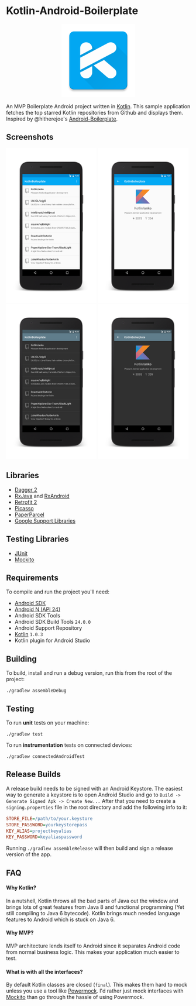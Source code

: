# Kotlin-Android-Boilerplate

<p align="center">
    <img src="app/src/main/res/mipmap-xxxhdpi/ic_web.png" width="200">
</p>

An MVP Boilerplate Android project written in [Kotlin](https://kotlinlang.org/). This sample
application fetches the top starred Kotlin repositories from Github and displays them. Inspired by
@hitherejoe's [Android-Boilerplate](https://github.com/hitherejoe/Android-Boilerplate).

## Screenshots
<img src="art/screenshots/list.png" width="49%" />
<img src="art/screenshots/detail.png" width="49%" />

<img src="art/screenshots/list_night.png" width="49%" />
<img src="art/screenshots/detail_night.png" width="49%" />

## Libraries
* [Dagger 2](http://google.github.io/dagger/)
* [RxJava](https://github.com/ReactiveX/RxJava) and [RxAndroid](https://github.com/ReactiveX/RxAndroid)
* [Retrofit 2](http://square.github.io/retrofit/)
* [Picasso](http://square.github.io/picasso/)
* [PaperParcel](https://github.com/grandstaish/paperparcel)
* [Google Support Libraries](http://developer.android.com/tools/support-library/index.html)

## Testing Libraries
* [JUnit](http://junit.org/junit4/)
* [Mockito](http://mockito.org/)

## Requirements
To compile and run the project you'll need:

- [Android SDK](http://developer.android.com/sdk/index.html)
- [Android N (API 24)](http://developer.android.com/tools/revisions/platforms.html)
- Android SDK Tools
- Android SDK Build Tools `24.0.0`
- Android Support Repository
- [Kotlin](https://kotlinlang.org/) `1.0.3`
- Kotlin plugin for Android Studio

Building
--------

To build, install and run a debug version, run this from the root of the project:

```
./gradlew assembleDebug
```

Testing
-------

To run **unit** tests on your machine:

```
./gradlew test
```

To run **instrumentation** tests on connected devices:

```
./gradlew connectedAndroidTest
```


## Release Builds
A release build needs to be signed with an Android Keystore. The easiest way to generate a keystore is to open
Android Studio and go to `Build -> Generate Signed Apk -> Create New...` After that you need to create a
`signing.properties` file in the root directory and add the following info to it:
```INI
STORE_FILE=/path/to/your.keystore
STORE_PASSWORD=yourkeystorepass
KEY_ALIAS=projectkeyalias
KEY_PASSWORD=keyaliaspassword
```
Running `./gradlew assembleRelease` will then build and sign a release version of the app.

## FAQ
#### Why Kotlin?
In a nutshell, Kotlin throws all the bad parts of Java out the window and brings lots of great features from
Java 8 and functional programming (Yet still compiling to Java 6 bytecode). Kotlin brings much needed language
features to Android which is stuck on Java 6.

#### Why MVP?
MVP architecture lends itself to Android since it separates Android code from normal business logic.
This makes your application much easier to test.

#### What is with all the interfaces?

By default Kotlin classes are closed (`final`). This makes them hard to mock unless you use a tool like
[Powermock](https://github.com/jayway/powermock). I'd rather just mock interfaces with [Mockito](http://mockito.org/)
than go through the hassle of using Powermock.